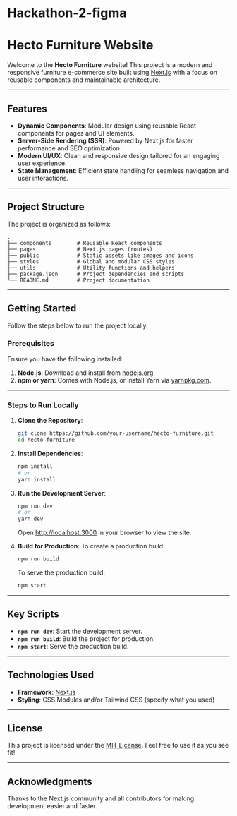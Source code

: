 # Hackathon-2-figma
# Hecto Furniture Website

Welcome to the **Hecto Furniture** website! This project is a modern and responsive furniture e-commerce site built using [Next.js](https://nextjs.org/) with a focus on reusable components and maintainable architecture.

---

## Features

- **Dynamic Components**: Modular design using reusable React components for pages and UI elements.
- **Server-Side Rendering (SSR)**: Powered by Next.js for faster performance and SEO optimization.
- **Modern UI/UX**: Clean and responsive design tailored for an engaging user experience.
- **State Management**: Efficient state handling for seamless navigation and user interactions.

---

## Project Structure

The project is organized as follows:

```
.
├── components        # Reusable React components
├── pages             # Next.js pages (routes)
├── public            # Static assets like images and icons
├── styles            # Global and modular CSS styles
├── utils             # Utility functions and helpers
├── package.json      # Project dependencies and scripts
└── README.md         # Project documentation
```

---

## Getting Started

Follow the steps below to run the project locally.

### Prerequisites

Ensure you have the following installed:

1. **Node.js**: Download and install from [nodejs.org](https://nodejs.org/).
2. **npm or yarn**: Comes with Node.js, or install Yarn via [yarnpkg.com](https://yarnpkg.com/).

---

### Steps to Run Locally

1. **Clone the Repository**:
   ```bash
   git clone https://github.com/your-username/hecto-furniture.git
   cd hecto-furniture
   ```

2. **Install Dependencies**:
   ```bash
   npm install
   # or
   yarn install
   ```

3. **Run the Development Server**:
   ```bash
   npm run dev
   # or
   yarn dev
   ```
   Open [http://localhost:3000](http://localhost:3000) in your browser to view the site.

4. **Build for Production**:
   To create a production build:
   ```bash
   npm run build
   ```
   To serve the production build:
   ```bash
   npm start
   ```

---

## Key Scripts

- **`npm run dev`**: Start the development server.
- **`npm run build`**: Build the project for production.
- **`npm start`**: Serve the production build.

---

## Technologies Used

- **Framework**: [Next.js](https://nextjs.org/)
- **Styling**: CSS Modules and/or Tailwind CSS (specify what you used)

---


## License

This project is licensed under the [MIT License](LICENSE). Feel free to use it as you see fit!

---

## Acknowledgments

Thanks to the Next.js community and all contributors for making development easier and faster.

